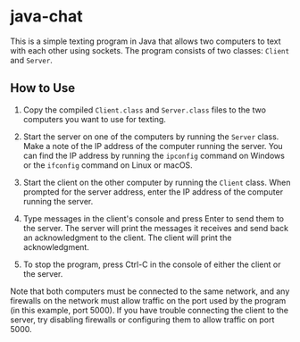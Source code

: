 # java-chat

This is a simple texting program in Java that allows two computers to text with each other using sockets. The program consists of two classes: `Client` and `Server`.

## How to Use

1. Copy the compiled `Client.class` and `Server.class` files to the two computers you want to use for texting.

2. Start the server on one of the computers by running the `Server` class. Make a note of the IP address of the computer running the server. You can find the IP address by running the `ipconfig` command on Windows or the `ifconfig` command on Linux or macOS.

3. Start the client on the other computer by running the `Client` class. When prompted for the server address, enter the IP address of the computer running the server.

4. Type messages in the client's console and press Enter to send them to the server. The server will print the messages it receives and send back an acknowledgment to the client. The client will print the acknowledgment.

5. To stop the program, press Ctrl-C in the console of either the client or the server.

Note that both computers must be connected to the same network, and any firewalls on the network must allow traffic on the port used by the program (in this example, port 5000). If you have trouble connecting the client to the server, try disabling firewalls or configuring them to allow traffic on port 5000.
